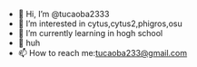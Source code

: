 - 👋 Hi, I’m @tucaoba2333
- 👀 I’m interested in cytus,cytus2,phigros,osu
- 🌱 I’m currently learning in hogh school
- 💞️ huh
- 📫 How to reach me:tucaoba233@gmail.com

<!---
tucaoba2333/tucaoba2333 is a ✨ special ✨ repository because its `README.md` (this file) appears on your GitHub profile.
You can click the Preview link to take a look at your changes.
--->
